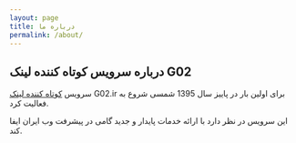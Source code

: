 ```yaml
---
layout: page
title: درباره ما
permalink: /about/
---
```


## درباره سرویس کوتاه کننده لینک G02

سرویس [کوتاه کننده لینک](https://g02.ir) G02.ir برای اولین بار در پاییز سال 1395 شمسی شروع به فعالیت کرد.

این سرویس در نظر دارد با ارائه خدمات پایدار و جدید گامی در پیشرفت وب ایران ایفا کند.


